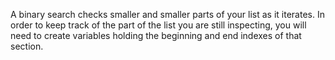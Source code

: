 A binary search checks smaller and smaller parts of your list as it iterates.
In order to keep track of the part of the list you are still inspecting, you
will need to create variables holding the beginning and end indexes of that
section.
